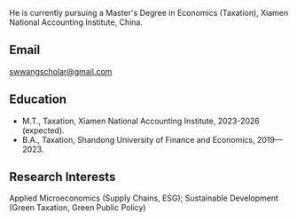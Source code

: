 
He is currently pursuing a Master's Degree in Economics (Taxation), Xiamen National Accounting Institute, China.

## Email
swwangscholar@gmail.com

## Education
- M.T., Taxation, Xiamen National Accounting Institute, 2023-2026 (expected).
- B.A., Taxation, Shandong University of Finance and Economics, 2019—2023.

## Research Interests
Applied Microeconomics (Supply Chains, ESG); Sustainable Development (Green Taxation, Green
Public Policy)

